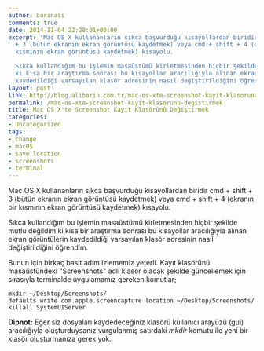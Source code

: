 ```yaml
---
author: barinali
comments: true
date: 2014-11-04 22:28:01+00:00
excerpt: 'Mac OS X kullananların sıkca başvurduğu kısayollardan biridir cmd + shift
  + 3 (bütün ekranın ekran görüntüsü kaydetmek) veya cmd + shift + 4 (ekranın bir
  kısmının ekran görüntüsü kaydetmek) kısayolu.

  Sıkca kullandığım bu işlemin masaüstümü kirletmesinden hiçbir şekilde mutlu değildim
  ki kısa bir araştırma sonrası bu kısayollar aracılığıyla alınan ekran görüntülerin
  kaydedildiği varsayılan klasör adresinin nasıl değiştirildiğini öğrendim.'
layout: post
link: http://blog.alibarin.com.tr/mac-os-xte-screenshot-kayit-klasorunu-degistirmek
permalink: /mac-os-xte-screenshot-kayit-klasorunu-degistirmek
title: Mac OS X'te Screenshot Kayıt Klasörünü Değiştirmek
categories:
- Uncategorized
tags:
- change
- macOS
- save location
- screenshots
- terminal
---
```


Mac OS X kullananların sıkca başvurduğu kısayollardan biridir cmd + shift + 3 (bütün ekranın ekran görüntüsü kaydetmek) veya cmd + shift + 4 (ekranın bir kısmının ekran görüntüsü kaydetmek) kısayolu.

Sıkca kullandığım bu işlemin masaüstümü kirletmesinden hiçbir şekilde mutlu değildim ki kısa bir araştırma sonrası bu kısayollar aracılığıyla alınan ekran görüntülerin kaydedildiği varsayılan klasör adresinin nasıl değiştirildiğini öğrendim.

Bunun için birkaç basit adım izlememiz yeterli. Kayıt klasörünü masaüstündeki "Screenshots" adlı klasör olacak şekilde güncellemek için sırasıyla terminalde uygulamamız gereken komutlar;


    mkdir ~/Desktop/Screenshots/
    defaults write com.apple.screencapture location ~/Desktop/Screenshots/
    killall SystemUIServer


**Dipnot:** Eğer siz dosyaları kaydedeceğiniz klasörü kullanıcı arayüzü (gui) aracılığıyla oluşturduysanız vurgulanmış satırdaki _mkdir_ komutu ile yeni bir klasör oluşturmanıza gerek yok.
